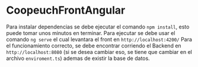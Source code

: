 # CoopeuchFrontAngular
Para instalar dependencias se debe ejecutar el comando `npm install`, esto puede tomar unos minutos en terminar.
Para ejecutar se debe usar el comando `ng serve` el cual levantara el front en `http://localhost:4200/`
Para el funcionamiento correcto, se debe encontrar corriendo el Backend en `http://localhost:8080` (si se desea cambiar eso, se tiene que cambiar en el archivo `enviroment.ts`) ademas de existir la base de datos.